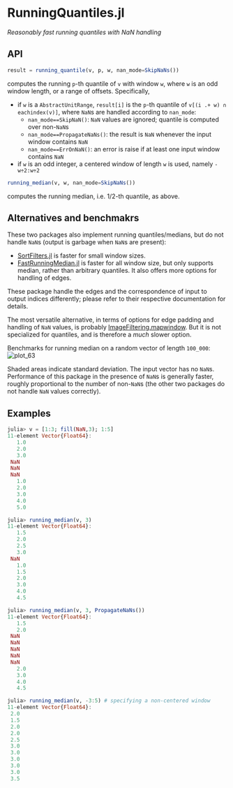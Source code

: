 # RunningQuantiles.jl

*Reasonably fast running quantiles with NaN handling*

## API
```julia
result = running_quantile(v, p, w, nan_mode=SkipNaNs())
```
computes the running `p`-th quantile of `v` with window `w`, where `w` is an odd window length, or a range of offsets. 
Specifically, 
 - if `w` is a `AbstractUnitRange`, `result[i]` is the `p`-th quantile of `v[(i .+ w) ∩ eachindex(v)]`, where `NaN`s are handled according to `nan_mode`:
   - `nan_mode==SkipNaN()`: `NaN` values are ignored; quantile is computed over non-`NaN`s
   - `nan_mode==PropagateNaNs()`: the result is `NaN` whenever the input window contains `NaN`
   - `nan_mode==ErrOnNaN()`: an error is raise if at least one input window contains `NaN`
 - if `w` is an odd integer, a centered window of length `w` is used, namely `-w÷2:w÷2`

```julia
running_median(v, w, nan_mode=SkipNaNs())
```
computes the running median, i.e. 1/2-th quantile, as above.

## Alternatives and benchmakrs

These two packages also implement running quantiles/medians, but do not handle `NaN`s (output is garbage when `NaN`s are present):
- [SortFilters.jl](https://github.com/sairus7/SortFilters.jl) is faster for small window sizes.
- [FastRunningMedian.jl](https://github.com/Firionus/FastRunningMedian.jl) is faster for all window size, but only supports median, rather than arbitrary quantiles. It also offers more options for handling of edges.

These package handle the edges and the correspondence of input to output indices differently; please refer to their respective documentation for details.

The most versatile alternative, in terms of options for edge padding and handling of `NaN` values, is probably [ImageFiltering.mapwindow](https://github.com/JuliaImages/ImageFiltering.jl). But it is not specialized for quantiles, and is therefore a *much* slower option.

Benchmarks for running median on a random vector of length `100_000`:
![plot_63](https://user-images.githubusercontent.com/4170948/174908824-2ca2d20c-4eac-4a65-b552-3fd4d23b9ffd.png)

Shaded areas indicate standard deviation. The input vector has no `NaN`s. Performance of this package in the presence of `NaN`s is generally faster, roughly proportional to the number of non-`NaN`s (the other two packages do not handle `NaN` values correctly).

## Examples

```julia
julia> v = [1:3; fill(NaN,3); 1:5]
11-element Vector{Float64}:
   1.0
   2.0
   3.0
 NaN
 NaN
 NaN
   1.0
   2.0
   3.0
   4.0
   5.0

julia> running_median(v, 3)
11-element Vector{Float64}:
   1.5
   2.0
   2.5
   3.0
 NaN
   1.0
   1.5
   2.0
   3.0
   4.0
   4.5

julia> running_median(v, 3, PropagateNaNs())
11-element Vector{Float64}:
   1.5
   2.0
 NaN
 NaN
 NaN
 NaN
 NaN
   2.0
   3.0
   4.0
   4.5

julia> running_median(v, -3:5) # specifying a non-centered window
11-element Vector{Float64}:
 2.0
 1.5
 2.0
 2.0
 2.5
 3.0
 3.0
 3.0
 3.0
 3.0
 3.5
 ```
